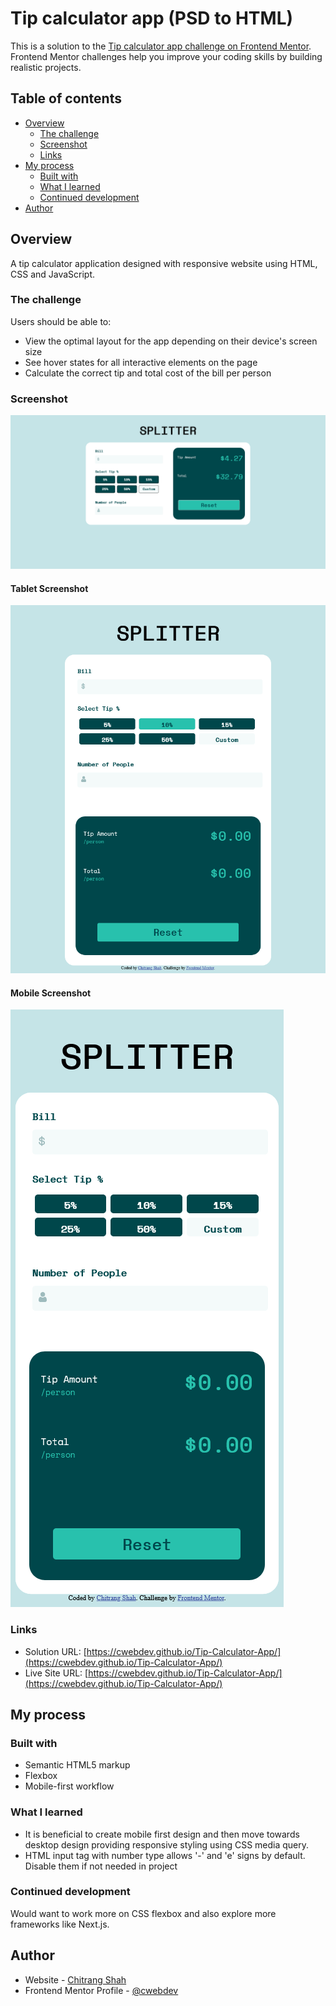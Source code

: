 # Tip calculator app (PSD to HTML)

This is a solution to the [Tip calculator app challenge on Frontend Mentor](https://www.frontendmentor.io/challenges/tip-calculator-app-ugJNGbJUX). Frontend Mentor challenges help you improve your coding skills by building realistic projects.

## Table of contents

- [Overview](#overview)
  - [The challenge](#the-challenge)
  - [Screenshot](#screenshot)
  - [Links](#links)
- [My process](#my-process)
  - [Built with](#built-with)
  - [What I learned](#what-i-learned)
  - [Continued development](#continued-development)
- [Author](#author)

## Overview

A tip calculator application designed with responsive website using HTML, CSS and JavaScript.

### The challenge

Users should be able to:

- View the optimal layout for the app depending on their device's screen size
- See hover states for all interactive elements on the page
- Calculate the correct tip and total cost of the bill per person

### Screenshot

![](./Screenshot_2021-07-20.png)

#### Tablet Screenshot

![](./Tablet_Screenshot_2021-07-21.png)

#### Mobile Screenshot

![](./Mobile_Screenshot_2021-07-21.png)

### Links

- Solution URL: [https://cwebdev.github.io/Tip-Calculator-App/](https://cwebdev.github.io/Tip-Calculator-App/)
- Live Site URL: [https://cwebdev.github.io/Tip-Calculator-App/](https://cwebdev.github.io/Tip-Calculator-App/)

## My process

### Built with

- Semantic HTML5 markup
- Flexbox
- Mobile-first workflow

### What I learned

- It is beneficial to create mobile first design and then move towards desktop design providing responsive styling using CSS media query.
- HTML input tag with number type allows '-' and 'e' signs by default. Disable them if not needed in project


### Continued development

Would want to work more on CSS flexbox and also explore more frameworks like Next.js.

## Author

- Website - [Chitrang Shah](https://chitrang.webflow.io/)
- Frontend Mentor Profile - [@cwebdev](https://www.frontendmentor.io/profile/cwebdev)
